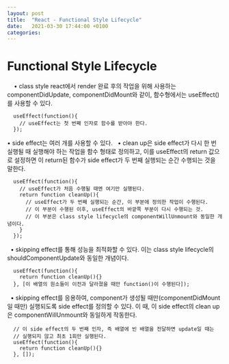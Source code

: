 ```yaml
---
layout: post
title:  "React - Functional Style Lifecycle"
date:   2021-03-30 17:44:00 +0100
categories:
---
```


# Functional Style Lifecycle
&nbsp;
&nbsp;
• class style react에서 render 완료 후의 작업을 위해 사용하는 componentDidUpdate, 
  componentDidMount와 같이, 함수형에서는 useEffect()를 사용할 수 있다.
```
  useEffect(function(){
    // useEffect는 첫 번째 인자로 함수를 받아야 한다.
  });
```
• side effect는 여러 개를 사용할 수 있다.
&nbsp;
• clean up은 side effect가 다시 한 번 실행될 때 실행해야 하는 작업을 함수 형태로 정의하고, 
  이를 useEffect의 return 값으로 설정하면 이 return된 함수가 side effect가 두 번째 
  실행되는 순간 수행되는 것을 말한다.
```
  useEffect(function(){
    // useEffect가 처음 수행될 때엔 여기만 실행된다.
    return function cleanUp(){
      // useEffect가 두 번째 실행되는 순간, 이 부분에 정의한 작업이 수행된다.
      // 이 부분이 수행된 이후, useEffect의 바깥쪽 부분이 다시 수행되는 것.
      // 이 부분은 class style lifecycle의 componentWillUnmount와 동일한 개념이다.
    }
  });
```
&nbsp;
• skipping effect를 통해 성능을 최적화할 수 있다. 이는 class style lifecycle의 
  shouldComponentUpdate와 동일한 개념이다.
```
  useEffect(function(){
    return function cleanUp(){}
  }, [이 배열의 원소들이 이전과 달라졌을 때만 function()이 수행된다]);
```
&nbsp;
• skipping effect를 응용하여, component가 생성될 때만(componentDidMount일 때만)
  실행되도록 side effect를 정의할 수 있다. 이 때, 이 side effect의 clean up은 
  componentWillUnmount와 동일하게 작동한다.
```
  // 이 side effect의 두 번째 인자, 즉 배열에 빈 배열을 전달하면 update일 때는 
  // 실행되지 않고 최초 1회만 실행된다.
  useEffect(function(){
    return function cleanUp(){}
  }, []);
```






